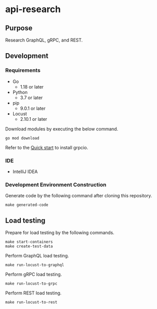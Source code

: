 # api-research

## Purpose

Research GraphQL, gRPC, and REST.

## Development

### Requirements

- Go
  - 1.18 or later
- Python
  - 3.7 or later
- pip
  - 9.0.1 or later
- Locust
  - 2.10.1 or later

Download modules by executing the below command.

```shell
go mod download
```

Refer to the [Quick start](https://grpc.io/docs/languages/python/quickstart/#grpc) to install grpcio.

### IDE

- IntelliJ IDEA

### Development Environment Construction

Generate code by the following command after cloning this repository.
 
```shell
make generated-code
```

## Load testing

Prepare for load testing by the following commands.

```shell
make start-containers
make create-test-data
```

Perform GraphQL load testing.

```shell
make run-locust-to-graphql
```

Perform gRPC load testing.

```shell
make run-locust-to-grpc
```

Perform REST load testing.

```shell
make run-locust-to-rest
```
